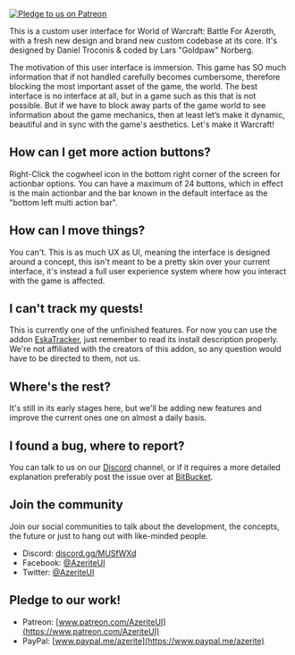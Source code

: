 [ ![Pledge to us on Patreon](http://i.imgur.com/kVU2d3f.png) ](https://www.patreon.com/AzeriteUI)

This is a custom user interface for World of Warcraft: Battle For Azeroth, with a fresh new design and brand new custom codebase at its core. It's designed by Daniel Troconis & coded by Lars "Goldpaw" Norberg. 

The motivation of this user interface is immersion. This game has SO much information that if not handled carefully becomes cumbersome, therefore blocking the most important asset of the game, the world. The best interface is no interface at all, but in a game such as this that is not possible. But if we have to block away parts of the game world to see information about the game mechanics, then at least let’s make it dynamic, beautiful and in sync with the game's aesthetics. Let's make it Warcraft!  

## How can I get more action buttons?

Right-Click the cogwheel icon in the bottom right corner of the screen for actionbar options. You can have a maximum of 24 buttons, which in effect is the main actionbar and the bar known in the default interface as the "bottom left multi action bar".    

## How can I move things? 

You can't. This is as much UX as UI, meaning the interface is designed around a concept, this isn't meant to be a pretty skin over your current interface, it's instead a full user experience system where how you interact with the game is affected.

## I can't track my quests!

This is currently one of the unfinished features. For now you can use the addon [EskaTracker](https://www.curseforge.com/wow/addons/eskatracker), just remember to read its install description properly. We're not affiliated with the creators of this addon, so any question would have to be directed to them, not us. 

## Where's the rest?  

It's still in its early stages here, but we'll be adding new features and improve the current ones one on almost a daily basis. 

## I found a bug, where to report?

You can talk to us on our [Discord](https://discord.gg/MUSfWXd) channel, or if it requires a more detailed explanation preferably post the issue over at [BitBucket](https://bitbucket.org/bigcogs/azeriteui/issues?status=new&status=open). 

## Join the community  

Join our social communities to talk about the development, the concepts, the future or just to hang out with like-minded people. 

* Discord: [discord.gg/MUSfWXd](https://discord.gg/MUSfWXd)
* Facebook: [@AzeriteUI](https://www.facebook.com/AzeriteUI/)
* Twitter: [@AzeriteUI](https://twitter.com/AzeriteUI)

## Pledge to our work!  

* Patreon: [www.patreon.com/AzeriteUI](https://www.patreon.com/AzeriteUI)
* PayPal: [www.paypal.me/azerite](https://www.paypal.me/azerite)
